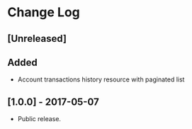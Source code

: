 # Change Log

## [Unreleased]

## Added
- Account transactions history resource with paginated list

## [1.0.0] - 2017-05-07

- Public release.
